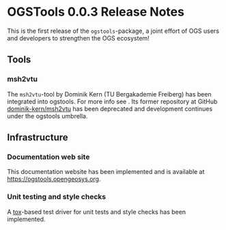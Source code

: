 # OGSTools 0.0.3 Release Notes

This is the first release of the `ogstools`-package, a joint effort of OGS users and developers to strengthen the OGS ecosystem!

## Tools

### msh2vtu

The `msh2vtu`-tool by Dominik Kern (TU Bergakademie Freiberg) has been integrated into ogstools. For more info see [](../auto_user-guide/plot_msh2vtu.rst). Its former repository at GitHub [dominik-kern/msh2vtu](https://github.com/dominik-kern/msh2vtu) has been deprecated and development continues under the ogstools umbrella.

## Infrastructure

### Documentation web site

This documentation website has been implemented and is available at <https://ogstools.opengeosys.org>.

### Unit testing and style checks

A [tox](https://tox.wiki)-based test driver for unit tests and style checks has been implemented.
